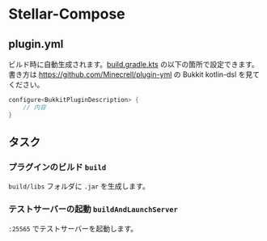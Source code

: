 # Stellar-Compose

## plugin.yml

ビルド時に自動生成されます。[build.gradle.kts](build.gradle.kts) の以下の箇所で設定できます。
書き方は https://github.com/Minecrell/plugin-yml の Bukkit kotlin-dsl を見てください。

```kotlin
configure<BukkitPluginDescription> {
    // 内容
}
```

## タスク

### プラグインのビルド `build`

`build/libs` フォルダに `.jar` を生成します。

### テストサーバーの起動 `buildAndLaunchServer`

`:25565` でテストサーバーを起動します。
